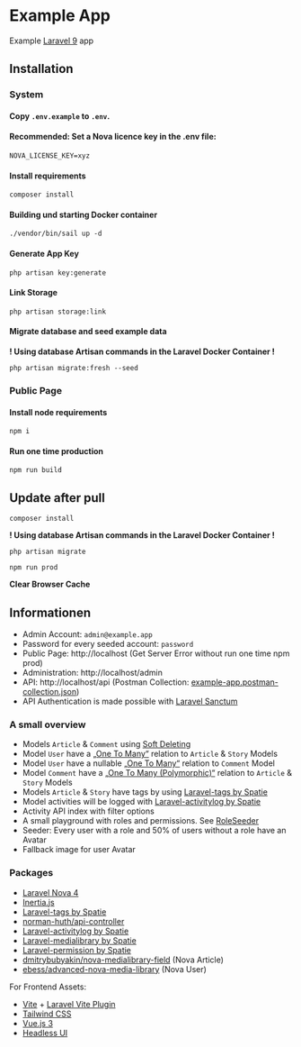 # Example App

Example [Laravel 9](https://laravel.com/docs/9.x/) app

## Installation

### System

#### Copy `.env.example` to `.env`.

#### **Recommended**: Set a Nova licence key in the .env file:

```dotenv
NOVA_LICENSE_KEY=xyz
```

#### Install requirements

```shell
composer install
```

#### Building und starting Docker container

```shell
./vendor/bin/sail up -d
```

#### Generate App Key

```shell
php artisan key:generate
```

#### Link Storage

```shell
php artisan storage:link
```

#### Migrate database and seed example data

**! Using database Artisan commands in the Laravel Docker Container !**

```shell
php artisan migrate:fresh --seed
```

### Public Page

#### Install node requirements

```shell
npm i
```

#### Run one time production

```shell
npm run build
```

## Update after pull

```shell
composer install
```

**! Using database Artisan commands in the Laravel Docker Container !**

```shell
php artisan migrate
```

```shell
npm run prod
```

**Clear Browser Cache**

## Informationen

* Admin Account: `admin@example.app`
* Password for every seeded account: `password`
* Public Page: http://localhost (Get Server Error without run one time npm prod)
* Administration: http://localhost/admin
* API: http://localhost/api (Postman Collection: [example-app.postman-collection.json](example-app.postman_collection.json))
* API Authentication is made possible with [Laravel Sanctum](https://laravel.com/docs/9.x/sanctum)

### A small overview

* Models `Article` & `Comment` using [Soft Deleting](https://laravel.com/docs/9.x/eloquent#soft-deleting)
* Model `User` have a [„One To Many“](https://laravel.com/docs/9.x/eloquent-relationships#one-to-many) relation to `Article` & `Story` Models
* Model `User` have a nullable [„One To Many“](https://laravel.com/docs/9.x/eloquent-relationships#one-to-many) relation to `Comment` Model
* Model `Comment` have a [„One To Many (Polymorphic)“](https://laravel.com/docs/9.x/eloquent-relationships#one-to-many-polymorphic-relations) relation to `Article` & `Story` Models
* Models `Article` & `Story` have tags by using [Laravel-tags by Spatie](https://spatie.be/docs/laravel-tags/v4/introduction)
* Model activities will be logged with [Laravel-activitylog by Spatie](https://spatie.be/docs/laravel-activitylog/v4)
* Activity API index with filter options
* A small playground with roles and permissions. See [RoleSeeder](database/seeders/RoleSeeder.php)
* Seeder: Every user with a role and 50% of users without a role have an Avatar
* Fallback image for user Avatar

### Packages

* [Laravel Nova 4](https://nova.laravel.com/)
* [Inertia.js](https://inertiajs.com/)
* [Laravel-tags by Spatie](https://spatie.be/docs/laravel-tags/v4)
* [norman-huth/api-controller](https://github.com/Muetze42/api-controller)
* [Laravel-activitylog by Spatie](https://spatie.be/docs/laravel-activitylog/v4)
* [Laravel-medialibrary by Spatie](https://spatie.be/docs/laravel-medialibrary/v10)
* [Laravel-permission by Spatie](https://spatie.be/docs/laravel-permission/v5)
* [dmitrybubyakin/nova-medialibrary-field](https://github.com/dmitrybubyakin/nova-medialibrary-field) (Nova Article)
* [ebess/advanced-nova-media-library](https://github.com/ebess/advanced-nova-media-library) (Nova User)

For Frontend Assets:

* [Vite](https://vitejs.dev/) + [Laravel Vite Plugin](https://laravel.com/docs/9.x/vite)
* [Tailwind CSS](https://tailwindcss.com/)
* [Vue.js 3](https://vuejs.org/)
* [Headless UI](https://headlessui.com/)
